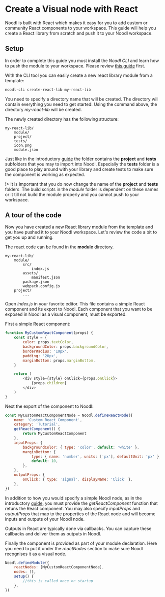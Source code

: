 # Create a Visual node with React

Noodl is built with React which makes it easy for you to add custom or community React components to your workspace. This guide will help you create a React library from scratch and push it to your Noodl workspace.

## Setup

In order to complete this guide you must install the _Noodl CLI_ and learn how to push the module to your workspace. Please review [this guide](extending/create-lib.md) first.

With the CLI tool you can easily create a new react library module from a template:

```bash
noodl-cli create-react-lib my-react-lib
```

You need to specify a directory name that will be created. The directory will contain everything you need to get started. Using the command above, the directory _my-react-lib_ will be created.

The newly created directory has the following structure:

```
my-react-lib/
    module/
    project/
    tests/
    icon.png
    module.json
```

Just like in the introductory [guide](extending/create-lib.md) the folder contains the **project** and **tests** subfolders that you may to import into Noodl. Especially the **tests** folder is a good place to play around with your library and create tests to make sure the component is working as expected.

!> It is important that you do now change the name of the **project** and **tests** folders. The build scripts in the _module_ folder is dependent on these names or it till not build the module properly and you cannot push to your workspace.

## A tour of the code

Now you have created a new React library module from the template and you have pushed it to your Noodl workspace. Let's review the code a bit to get you up and running.

The react code can be found in the **module** directory.

```
my-react-lib/
    module/
        src/
            index.js
        assets/
            manifest.json
        package.json
        webpack.config.js
    project/
        ...
```

Open _index.js_ in your favorite editor. This file contains a simple React component and its export to Noodl. Each component that you want to be exposed in Noodl as a visual component, must be exported.

First a simple React component:

```javascript
function MyCustomReactComponent(props) {
    const style = {
        color: props.textColor,
        backgroundColor: props.backgroundColor,
        borderRadius: '10px',
        padding: '20px',
        marginBottom: props.marginBottom,
    }

    return (
        <div style={style} onClick={props.onClick}>
            {props.children}
        </div>
    )
}
```

Next the export of the component to Noodl:

```javascript
const MyCustomReactComponentNode = Noodl.defineReactNode({
    name: 'Custom React Component',
    category: 'Tutorial',
    getReactComponent() {
        return MyCustomReactComponent
    },
    inputProps: {
        backgroundColor: { type: 'color', default: 'white' },
        marginBottom: {
            type: { name: 'number', units: ['px'], defaultUnit: 'px' },
            default: 10,
        },
    },
    outputProps: {
        onClick: { type: 'signal', displayName: 'Click' },
    },
})
```

In addition to how you would specify a simple Noodl node, as in the introductory [guide](extending/create-lib.md), you must provide the _getReactComponent_ function that retuns the React component. You may also specify _inputProps_ and _outputProps_ that map to the properties of the React node and will become inputs and outputs of your Noodl node.

Outputs in React are typically done via callbacks. You can capture these callbacks and deliver them as outputs in Noodl.

Finally the component is provided as part of your module declaration. Here you need to put it under the _reactNodes_ section to make sure Noodl recognises it as a visual node.

```javascript
Noodl.defineModule({
    reactNodes: [MyCustomReactComponentNode],
    nodes: [],
    setup() {
        //this is called once on startup
    },
})
```
